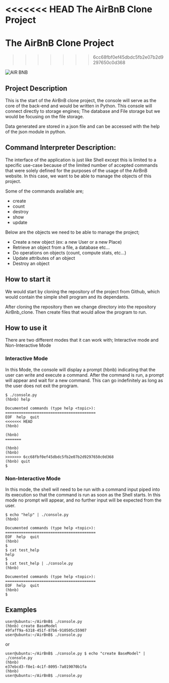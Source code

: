 <<<<<<< HEAD
The AirBnB Clone Project
=======
# The AirBnB Clone Project
>>>>>>> 6cc68fbf0ef45dbdc5fb2e07b2d9297650c0d368

![AIR BNB](https://user-images.githubusercontent.com/111281385/217294692-8bb440e5-ad96-40aa-83ad-c38c53617e20.JPG)
## Project Description
This is the start of the AirBnB clone project, the console will serve as the core of the back-end and would be written in Python. This console will connect directly to storage engines; The database and File storage but we would be focusing on the file storage.

Data generated are stored in a json file and can be accessed with the help of the json module in python.

## Command Interpreter Description:
The interface of the application is just like Shell except this is limited to a specific use-case  because of the limited number of accepted commands that were solely defined for the purposes of the usage of the AirBnB website. In this case, we want to be able to manage the objects of this project.

Some of the commands available are;
- create
- count
- destroy
- show
- update

Below are the objects we need to be able to manage the project;
- Create a new object (ex: a new User or a new Place)
- Retrieve an object from a file, a database etc…
- Do operations on objects (count, compute stats, etc…)
- Update attributes of an object
- Destroy an object

## How to start it
We would start by cloning the repository of the project from Github, which would contain the simple shell program and its dependants.

After cloning the repository then we change directory into the repository AirBnb_clone. Then create files that would allow the program to run.

## How to use it
There are two different modes that it can work with; Interactive mode and Non-Interactive Mode

### Interactive Mode

In this Mode, the console will display a prompt (hbnb) indicating that the user can write and execute a command. After the command is run, a prompt will appear and wait for a new command. This can go indefinitely as long as the user does not exit the program.

```
$ ./console.py
(hbnb) help

Documented commands (type help <topic>):
========================================
EOF  help  quit
<<<<<<< HEAD
(hbnb) 

(hbnb) 
=======

(hbnb) 
(hbnb) 
>>>>>>> 6cc68fbf0ef45dbdc5fb2e07b2d9297650c0d368
(hbnb) quit
$
```

### Non-Interactive Mode

 In this mode, the shell will need to be run with a command input piped into its execution so that the command is run as soon as the Shell starts. In this mode no prompt will appear, and no further input will be expected from the user.

```
$ echo "help" | ./console.py
(hbnb)

Documented commands (type help <topic>):
========================================
EOF  help  quit
(hbnb) 
$
$ cat test_help
help
$
$ cat test_help | ./console.py
(hbnb)

Documented commands (type help <topic>):
========================================
EOF  help  quit
(hbnb) 
$
```
  
 ## Examples
 
  ```
user@ubuntu:~/AirBnB$ ./console.py
(hbnb) create BaseModel
49faff9a-6318-451f-87b6-910505c55907
user@ubuntu:~/AirBnB$ ./console.py
```

or

```
user@ubuntu:~/AirBnB$ ./console.py $ echo "create BaseModel" | ./console.py
(hbnb)
e37ebcd3-f8e1-4c1f-8095-7a019070b1fa
(hbnb)
user@ubuntu:~/AirBnB$ ./console.py
```
